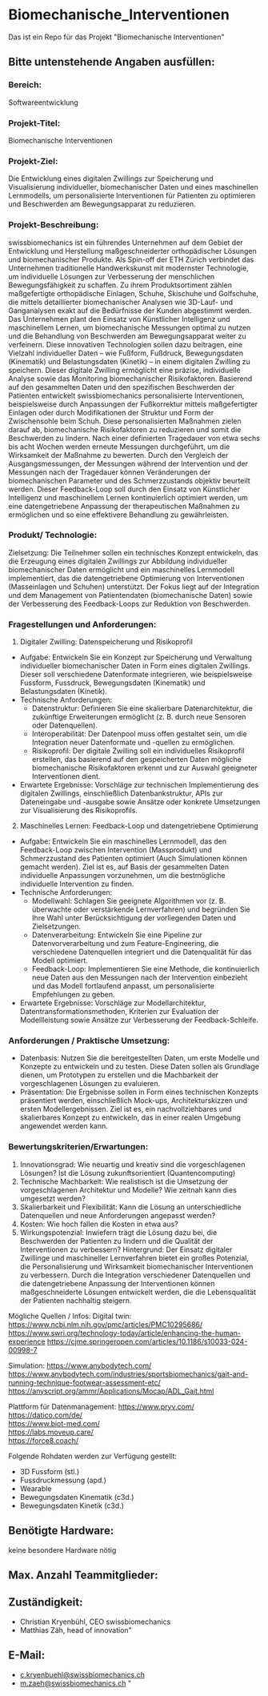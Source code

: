 # Biomechanische_Interventionen
Das ist ein Repo für das Projekt "Biomechanische Interventionen"

## Bitte untenstehende Angaben ausfüllen:
### Bereich: 
Softwareentwicklung
### Projekt-Titel: 
Biomechanische Interventionen
### Projekt-Ziel: 
Die Entwicklung eines digitalen Zwillings zur Speicherung und Visualisierung individueller, biomechanischer Daten und eines maschinellen Lernmodells, um personalisierte Interventionen für Patienten zu optimieren und Beschwerden am Bewegungsapparat zu reduzieren.

### Projekt-Beschreibung:
swissbiomechanics ist ein führendes Unternehmen auf dem Gebiet der Entwicklung und Herstellung maßgeschneiderter orthopädischer Lösungen und biomechanischer Produkte. Als Spin-off der ETH Zürich verbindet das Unternehmen traditionelle Handwerkskunst mit modernster Technologie, um individuelle Lösungen zur Verbesserung der menschlichen Bewegungsfähigkeit zu schaffen. Zu ihrem Produktsortiment zählen maßgefertigte orthopädische Einlagen, Schuhe, Skischuhe und Golfschuhe, die mittels detaillierter biomechanischer Analysen wie 3D-Lauf- und Ganganalysen exakt auf die Bedürfnisse der Kunden abgestimmt werden. Das Unternehmen plant den Einsatz von Künstlicher Intelligenz und maschinellem Lernen, um biomechanische Messungen optimal zu nutzen und die Behandlung von Beschwerden am Bewegungsapparat weiter zu verfeinern. Diese innovativen Technologien sollen dazu beitragen, eine Vielzahl individueller Daten – wie Fußform, Fußdruck, Bewegungsdaten (Kinematik) und Belastungsdaten (Kinetik) – in einem digitalen Zwilling zu speichern. Dieser digitale Zwilling ermöglicht eine präzise, individuelle Analyse sowie das Monitoring biomechanischer Risikofaktoren.
Basierend auf den gesammelten Daten und den spezifischen Beschwerden der Patienten entwickelt swissbiomechanics personalisierte Interventionen, beispielsweise durch Anpassungen der Fußkorrektur mittels maßgefertigter Einlagen oder durch Modifikationen der Struktur und Form der Zwischensohle beim Schuh. Diese personalisierten Maßnahmen zielen darauf ab, biomechanische Risikofaktoren zu reduzieren und somit die Beschwerden zu lindern. Nach einer definierten Tragedauer von etwa sechs bis acht Wochen werden erneute Messungen durchgeführt, um die Wirksamkeit der Maßnahme zu bewerten. Durch den Vergleich der Ausgangsmessungen, der Messungen während der Intervention und der Messungen nach der Tragedauer können Veränderungen der biomechanischen Parameter und des Schmerzzustands objektiv beurteilt werden. Dieser Feedback-Loop soll durch den Einsatz von Künstlicher Intelligenz und maschinellem Lernen kontinuierlich optimiert werden, um eine datengetriebene Anpassung der therapeutischen Maßnahmen zu ermöglichen und so eine effektivere Behandlung zu gewährleisten.

### Produkt/ Technologie: 
Zielsetzung: Die Teilnehmer sollen ein technisches Konzept entwickeln, das die Erzeugung eines digitalen Zwillings zur Abbildung individueller biomechanischer Daten ermöglicht und ein maschinelles Lernmodell implementiert, das die datengetriebene Optimierung von Interventionen (Masseinlagen und Schuhen) unterstützt. Der Fokus liegt auf der Integration und dem Management von Patientendaten (biomechanische Daten) sowie der Verbesserung des Feedback-Loops zur Reduktion von Beschwerden.

### Fragestellungen und Anforderungen:
1. Digitaler Zwilling: Datenspeicherung und Risikoprofil
  - Aufgabe: Entwickeln Sie ein Konzept zur Speicherung und Verwaltung individueller biomechanischer Daten in Form eines digitalen Zwillings. Dieser soll verschiedene Datenformate integrieren, wie beispielsweise Fussform, Fussdruck, Bewegungsdaten (Kinematik) und Belastungsdaten (Kinetik).
  - Technische Anforderungen:
    - Datenstruktur: Definieren Sie eine skalierbare Datenarchitektur, die zukünftige Erweiterungen ermöglicht (z. B. durch neue Sensoren oder Datenquellen).
    - Interoperabilität: Der Datenpool muss offen gestaltet sein, um die Integration neuer Datenformate und -quellen zu ermöglichen.
    - Risikoprofil: Der digitale Zwilling soll ein individuelles Risikoprofil erstellen, das basierend auf den gespeicherten Daten mögliche biomechanische Risikofaktoren erkennt und zur Auswahl geeigneter Interventionen dient. 
  - Erwartete Ergebnisse: Vorschläge zur technischen Implementierung des digitalen Zwillings, einschließlich Datenbankstruktur, APIs zur Dateneingabe und -ausgabe sowie Ansätze oder konkrete Umsetzungen zur Visualisierung des Risikoprofils.

2. Maschinelles Lernen: Feedback-Loop und datengetriebene Optimierung
  - Aufgabe: Entwickeln Sie ein maschinelles Lernmodell, das den Feedback-Loop zwischen Intervention (Massprodukt) und Schmerzzustand des Patienten optimiert (Auch Simulationen können gemacht werden). Ziel ist es, auf Basis der gesammelten Daten individuelle Anpassungen vorzunehmen, um die bestmögliche individuelle Intervention zu finden.
  - Technische Anforderungen:
    - Modellwahl: Schlagen Sie geeignete Algorithmen vor (z. B. überwachte oder verstärkende Lernverfahren) und begründen Sie Ihre Wahl unter Berücksichtigung der vorliegenden Daten und Zielsetzungen.
    - Datenverarbeitung: Entwickeln Sie eine Pipeline zur Datenvorverarbeitung und zum Feature-Engineering, die verschiedene Datenquellen integriert und die Datenqualität für das Modell optimiert.
    - Feedback-Loop: Implementieren Sie eine Methode, die kontinuierlich neue Daten aus den Messungen nach der Intervention einbezieht und das Modell fortlaufend anpasst, um personalisierte Empfehlungen zu geben.
  - Erwartete Ergebnisse: Vorschläge zur Modellarchitektur, Datentransformationsmethoden, Kriterien zur Evaluation der Modellleistung sowie Ansätze zur Verbesserung der Feedback-Schleife.

### Anforderungen / Praktische Umsetzung:
- Datenbasis: Nutzen Sie die bereitgestellten Daten, um erste Modelle und Konzepte zu entwickeln und zu testen. Diese Daten sollen als Grundlage dienen, um Prototypen zu erstellen und die Machbarkeit der vorgeschlagenen Lösungen zu evaluieren.
- Präsentation: Die Ergebnisse sollen in Form eines technischen Konzepts präsentiert werden, einschließlich Mock-ups, Architekturskizzen und ersten Modellergebnissen. Ziel ist es, ein nachvollziehbares und skalierbares Konzept zu entwickeln, das in einer realen Umgebung angewendet werden kann.

### Bewertungskriterien/Erwartungen:
1. Innovationsgrad: Wie neuartig und kreativ sind die vorgeschlagenen Lösungen? Ist die Lösung zukunftsorientiert (Quantencomputing)
2. Technische Machbarkeit: Wie realistisch ist die Umsetzung der vorgeschlagenen Architektur und Modelle? Wie zeitnah kann dies umgesetzt werden?
3. Skalierbarkeit und Flexibilität: Kann die Lösung an unterschiedliche Datenquellen und neue Anforderungen angepasst werden?
4. Kosten: Wie hoch fallen die Kosten in etwa aus?
5. Wirkungspotenzial: Inwiefern trägt die Lösung dazu bei, die Beschwerden der Patienten zu lindern und die Qualität der Interventionen zu verbessern?
Hintergrund: Der Einsatz digitaler Zwillinge und maschineller Lernverfahren bietet ein großes Potenzial, die Personalisierung und Wirksamkeit biomechanischer Interventionen zu verbessern. Durch die Integration verschiedener Datenquellen und die datengetriebene Anpassung der Interventionen können maßgeschneiderte Lösungen entwickelt werden, die die Lebensqualität der Patienten nachhaltig steigern.

Mögliche Quellen / Infos:
Digital twin:
https://www.ncbi.nlm.nih.gov/pmc/articles/PMC10295686/ 
https://www.swri.org/technology-today/article/enhancing-the-human-experience 
https://cjme.springeropen.com/articles/10.1186/s10033-024-00998-7

Simulation:
https://www.anybodytech.com/  
https://www.anybodytech.com/industries/sportsbiomechanics/gait-and-running-technique-footwear-assessment-etc/  
https://anyscript.org/ammr/Applications/Mocap/ADL_Gait.html 
 
Plattform für Datenmanagement:
https://www.pryv.com/ 
https://datico.com/de/  
https://www.biot-med.com/  
https://labs.moveup.care/  
https://force8.coach/ 

Folgende Rohdaten werden zur Verfügung gestellt:
- 3D Fussform (stl.)
- Fussdruckmessung (apd.)
- Wearable
- Bewegungsdaten Kinematik (c3d.)
- Bewegungsdaten Kinetik (c3d.)
## Benötigte Hardware:
keine besondere Hardware nötig

## Max. Anzahl Teammitglieder:
## Zuständigkeit:
- Christian Kryenbühl, CEO swissbiomechanics
- Matthias Zäh, head of innovation"
## E-Mail:
- c.kryenbuehl@swissbiomechanics.ch
- m.zaeh@swissbiomechanics.ch "
